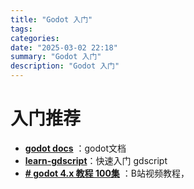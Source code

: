 ```yaml
---
title: "Godot 入门"
tags: 
categories: 
date: "2025-03-02 22:18"
summary: "Godot 入门"
description: "Godot 入门"
---
```


# 入门推荐

- **[godot docs](https://docs.godotengine.org/zh-cn/4.x/index.html)** ：godot文档
- **[learn-gdscript](https://github.com/GDQuest/learn-gdscript)**：快速入门 gdscript
- **[# godot 4.x 教程 100集](https://www.bilibili.com/video/BV14Y411h7Po/?spm_id_from=333.1387.favlist.content.click&vd_source=fb3505db9b87542728213f28843a6d74)** ：B站视频教程，


